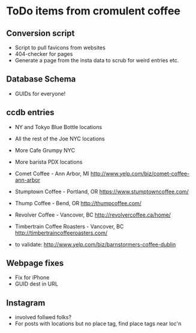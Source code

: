 ToDo items from cromulent coffee
================================

Conversion script
-----------------

  * Script to pull favicons from websites
  * 404-checker for pages
  * Generate a page from the insta data to scrub for weird entries etc.

Database Schema
---------------

  * GUIDs for everyone!

ccdb entries
---------------

  * NY and Tokyo Blue Bottle locations
  * All the rest of the Joe NYC locations
  * More Cafe Grumpy NYC
  * More barista PDX locations
  * Comet Coffee - Ann Arbor, MI
    http://www.yelp.com/biz/comet-coffee-ann-arbor
  * Stumptown Coffee - Portland, OR
    https://www.stumptowncoffee.com/
  * Thump Coffee - Bend, OR
    http://thumpcoffee.com/
  * Revolver Coffee - Vancover, BC
    http://revolvercoffee.ca/home/
  * Timbertrain Coffee Roasters - Vancover, BC
    http://timbertraincoffeeroasters.com/

  * to validate:
    http://www.yelp.com/biz/barnstormers-coffee-dublin

Webpage fixes
-------------

  * Fix for iPhone
  * GUID dest in URL

Instagram
---------

  * involved follwed folks?
  * For posts with locations but no place tag, find place tags near loc'n